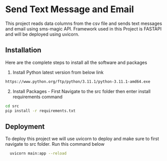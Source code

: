 
# Send Text Message and Email

This project reads data columns from the csv file and sends text messages and email using sms-magic API.
Framework used in this Project is FASTAPI and will be deployed using uvicorn.





## Installation
Here are the complete steps to install all the software and packages

1) Install Python latest version from below link
```bash
https://www.python.org/ftp/python/3.11.1/python-3.11.1-amd64.exe
```
2) Install Packages - First Navigate to the src folder then enter install requirements command
```bash
cd src
pip install -r requirements.txt
```

    
## Deployment

To deploy this project we will use uvicorn to deploy and make sure to first navigate to src folder.
Run this command below


```bash
  uvicorn main:app --reload
```

